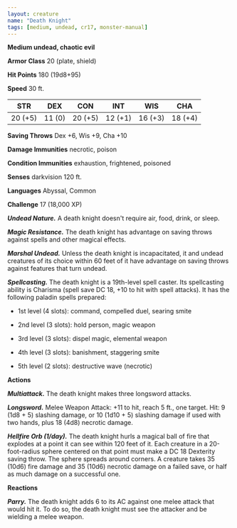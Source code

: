 ```yaml
---
layout: creature
name: "Death Knight"
tags: [medium, undead, cr17, monster-manual]
---
```


**Medium undead, chaotic evil**

**Armor Class** 20 (plate, shield)

**Hit Points** 180 (19d8+95)

**Speed** 30 ft.

|   STR   |   DEX   |   CON   |   INT   |   WIS   |   CHA   |
|:-----:|:-----:|:-----:|:-----:|:-----:|:-----:|
| 20 (+5) | 11 (0) | 20 (+5) | 12 (+1) | 16 (+3) | 18 (+4) |

**Saving Throws** Dex +6, Wis +9, Cha +10

**Damage Immunities** necrotic, poison

**Condition Immunities** exhaustion, frightened, poisoned

**Senses** darkvision 120 ft.

**Languages** Abyssal, Common

**Challenge** 17 (18,000 XP)

***Undead Nature.*** A death knight doesn't require air, food, drink, or sleep.

***Magic Resistance.*** The death knight has advantage on saving throws against spells and other magical effects.

***Marshal Undead.*** Unless the death knight is incapacitated, it and undead creatures of its choice within 60 feet of it have advantage on saving throws against features that turn undead.

***Spellcasting.*** The death knight is a 19th-level spell caster. Its spellcasting ability is Charisma (spell save DC 18, +10 to hit with spell attacks). It has the following paladin spells prepared: 

* 1st level (4 slots): command, compelled duel, searing smite

* 2nd level (3 slots): hold person, magic weapon

* 3rd level (3 slots): dispel magic, elemental weapon

* 4th level (3 slots): banishment, staggering smite

* 5th level (2 slots): destructive wave (necrotic)

**Actions**

***Multiattack.*** The death knight makes three longsword attacks.

***Longsword.*** Melee Weapon Attack: +11 to hit, reach 5 ft., one target. Hit: 9 (1d8 + 5) slashing damage, or 10 (1d10 + 5) slashing damage if used with two hands, plus 18 (4d8) necrotic damage.

***Hellfire Orb (1/day).*** The death knight hurls a magical ball of fire that explodes at a point it can see within 120 feet of it. Each creature in a 20-foot-radius sphere centered on that point must make a DC 18 Dexterity saving throw. The sphere spreads around corners. A creature takes 35 (10d6) fire damage and 35 (10d6) necrotic damage on a failed save, or half as much damage on a successful one.

**Reactions**

***Parry.*** The death knight adds 6 to its AC against one melee attack that would hit it. To do so, the death knight must see the attacker and be wielding a melee weapon.

